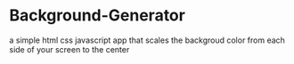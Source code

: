 # Background-Generator
a simple html css javascript app that scales the backgroud color from each side of your screen to the center
